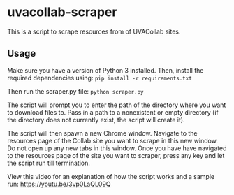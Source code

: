 # uvacollab-scraper
This is a script to scrape resources from of UVACollab sites.

## Usage
Make sure you have a version of Python 3 installed. Then, install the required dependencies using:
`pip install -r requirements.txt `

Then run the scraper.py file:
`python scraper.py`

The script will prompt you to enter the path of the directory where you want to download files to. Pass in a path to a nonexistent or empty directory (if the directory does not currently exist, the script will create it).

The script will then spawn a new Chrome window. Navigate to the resources page of the Collab site you want to scrape in this new window. Do not open up any new tabs in this window. Once you have have navigated to the resources page of the site you want to scraper, press any key and let the script run till termination.

View this video for an explanation of how the script works and a sample run: https://youtu.be/3vp0LaQL09Q
